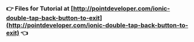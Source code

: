 ### :point_right: Files for Tutorial at [http://pointdeveloper.com/ionic-double-tap-back-button-to-exit](http://pointdeveloper.com/ionic-double-tap-back-button-to-exit)  :point_left:
